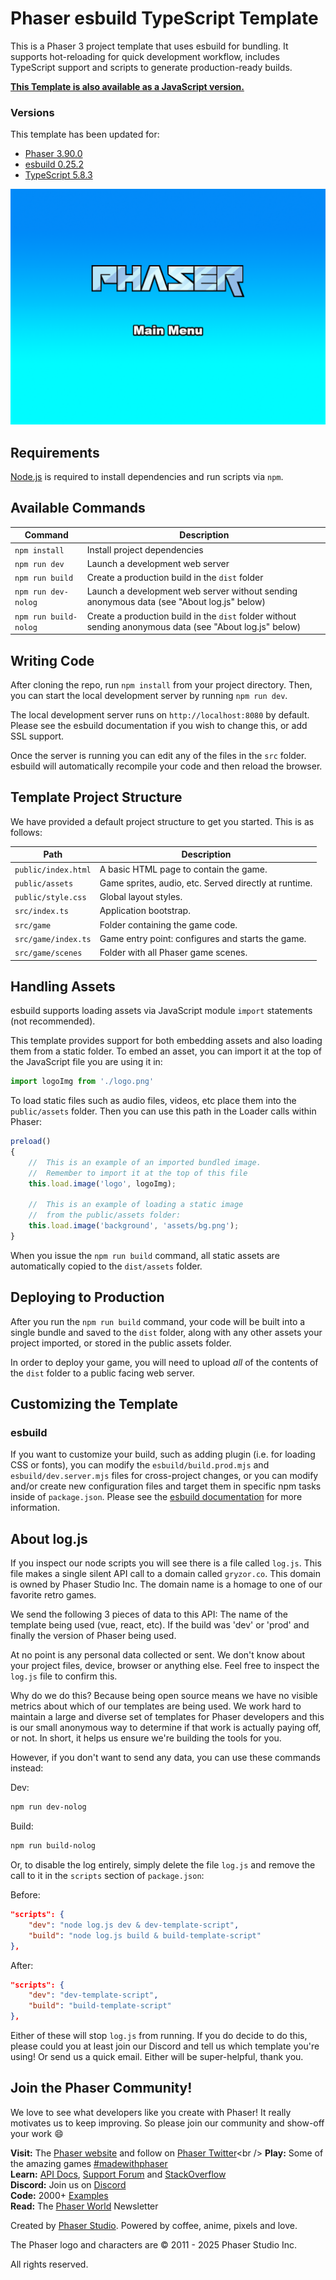 # Phaser esbuild TypeScript Template

This is a Phaser 3 project template that uses esbuild for bundling. It supports hot-reloading for quick development
workflow, includes TypeScript support and scripts to generate production-ready builds.

**[This Template is also available as a JavaScript version.](https://github.com/phaserjs/template-esbuild)**

### Versions

This template has been updated for:

- [Phaser 3.90.0](https://github.com/phaserjs/phaser)
- [esbuild 0.25.2](https://github.com/evanw/esbuild)
- [TypeScript 5.8.3](https://github.com/microsoft/TypeScript)

![screenshot](screenshot.png)

## Requirements

[Node.js](https://nodejs.org) is required to install dependencies and run scripts via `npm`.

## Available Commands

| Command               | Description                                                                                              |
|-----------------------|----------------------------------------------------------------------------------------------------------|
| `npm install`         | Install project dependencies                                                                             |
| `npm run dev`         | Launch a development web server                                                                          |
| `npm run build`       | Create a production build in the `dist` folder                                                           |
| `npm run dev-nolog`   | Launch a development web server without sending anonymous data (see "About log.js" below)                |
| `npm run build-nolog` | Create a production build in the `dist` folder without sending anonymous data (see "About log.js" below) |

## Writing Code

After cloning the repo, run `npm install` from your project directory. Then, you can start the local development server
by running `npm run dev`.

The local development server runs on `http://localhost:8080` by default. Please see the esbuild documentation if you
wish to change this, or add SSL support.

Once the server is running you can edit any of the files in the `src` folder. esbuild will automatically recompile your
code and then reload the browser.

## Template Project Structure

We have provided a default project structure to get you started. This is as follows:

| Path                | Description                                           |
|---------------------|-------------------------------------------------------|
| `public/index.html` | A basic HTML page to contain the game.                |
| `public/assets`     | Game sprites, audio, etc. Served directly at runtime. |
| `public/style.css`  | Global layout styles.                                 |
| `src/index.ts`      | Application bootstrap.                                |
| `src/game`          | Folder containing the game code.                      |
| `src/game/index.ts` | Game entry point: configures and starts the game.     |
| `src/game/scenes`   | Folder with all Phaser game scenes.                   |

## Handling Assets

esbuild supports loading assets via JavaScript module `import` statements (not recommended).

This template provides support for both embedding assets and also loading them from a static folder. To embed an asset,
you can import it at the top of the JavaScript file you are using it in:

```js
import logoImg from './logo.png'
```

To load static files such as audio files, videos, etc place them into the `public/assets` folder. Then you can use this
path in the Loader calls within Phaser:

```js
preload()
{
    //  This is an example of an imported bundled image.
    //  Remember to import it at the top of this file
    this.load.image('logo', logoImg);

    //  This is an example of loading a static image
    //  from the public/assets folder:
    this.load.image('background', 'assets/bg.png');
}
```

When you issue the `npm run build` command, all static assets are automatically copied to the `dist/assets` folder.

## Deploying to Production

After you run the `npm run build` command, your code will be built into a single bundle and saved to the `dist` folder,
along with any other assets your project imported, or stored in the public assets folder.

In order to deploy your game, you will need to upload *all* of the contents of the `dist` folder to a public facing web
server.

## Customizing the Template

### esbuild

If you want to customize your build, such as adding plugin (i.e. for loading CSS or fonts), you can modify the
`esbuild/build.prod.mjs` and `esbuild/dev.server.mjs` files for cross-project changes, or you can modify and/or create
new configuration files and target them in specific npm tasks inside of `package.json`. Please see
the [esbuild documentation](https://esbuild.github.io/api/) for more information.

## About log.js

If you inspect our node scripts you will see there is a file called `log.js`. This file makes a single silent API call
to a domain called `gryzor.co`. This domain is owned by Phaser Studio Inc. The domain name is a homage to one of our
favorite retro games.

We send the following 3 pieces of data to this API: The name of the template being used (vue, react, etc). If the build
was 'dev' or 'prod' and finally the version of Phaser being used.

At no point is any personal data collected or sent. We don't know about your project files, device, browser or anything
else. Feel free to inspect the `log.js` file to confirm this.

Why do we do this? Because being open source means we have no visible metrics about which of our templates are being
used. We work hard to maintain a large and diverse set of templates for Phaser developers and this is our small
anonymous way to determine if that work is actually paying off, or not. In short, it helps us ensure we're building the
tools for you.

However, if you don't want to send any data, you can use these commands instead:

Dev:

```bash
npm run dev-nolog
```

Build:

```bash
npm run build-nolog
```

Or, to disable the log entirely, simply delete the file `log.js` and remove the call to it in the `scripts` section of
`package.json`:

Before:

```json
"scripts": {
    "dev": "node log.js dev & dev-template-script",
    "build": "node log.js build & build-template-script"
},
```

After:

```json
"scripts": {
    "dev": "dev-template-script",
    "build": "build-template-script"
},
```

Either of these will stop `log.js` from running. If you do decide to do this, please could you at least join our Discord
and tell us which template you're using! Or send us a quick email. Either will be super-helpful, thank you.

## Join the Phaser Community!

We love to see what developers like you create with Phaser! It really motivates us to keep improving. So please join our
community and show-off your work 😄

**Visit:** The [Phaser website](https://phaser.io) and follow on [Phaser Twitter](https://twitter.com/phaser_)<br />
**Play:** Some of the amazing
games [#madewithphaser](https://twitter.com/search?q=%23madewithphaser&src=typed_query&f=live)<br />
**Learn:** [API Docs](https://newdocs.phaser.io), [Support Forum](https://phaser.discourse.group/)
and [StackOverflow](https://stackoverflow.com/questions/tagged/phaser-framework)<br />
**Discord:** Join us on [Discord](https://discord.gg/phaser)<br />
**Code:** 2000+ [Examples](https://labs.phaser.io)<br />
**Read:** The [Phaser World](https://phaser.io/community/newsletter) Newsletter<br />

Created by [Phaser Studio](mailto:support@phaser.io). Powered by coffee, anime, pixels and love.

The Phaser logo and characters are &copy; 2011 - 2025 Phaser Studio Inc.

All rights reserved.
